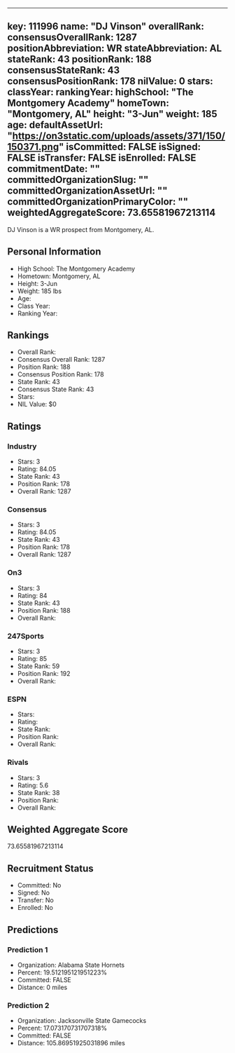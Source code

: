 ---
  key: 111996
  name: "DJ Vinson"
  overallRank: 
  consensusOverallRank: 1287
  positionAbbreviation: WR
  stateAbbreviation: AL
  stateRank: 43
  positionRank: 188
  consensusStateRank: 43
  consensusPositionRank: 178
  nilValue: 0
  stars: 
  classYear: 
  rankingYear: 
  highSchool: "The Montgomery Academy"
  homeTown: "Montgomery, AL"
  height: "3-Jun"
  weight: 185
  age: 
  defaultAssetUrl: "https://on3static.com/uploads/assets/371/150/150371.png"
  isCommitted: FALSE
  isSigned: FALSE
  isTransfer: FALSE
  isEnrolled: FALSE
  commitmentDate: ""
  committedOrganizationSlug: ""
  committedOrganizationAssetUrl: ""
  committedOrganizationPrimaryColor: ""
  weightedAggregateScore: 73.65581967213114
  ---
  
  DJ Vinson is a WR prospect from Montgomery, AL.
  
  ## Personal Information
  - High School: The Montgomery Academy
  - Hometown: Montgomery, AL
  - Height: 3-Jun
  - Weight: 185 lbs
  - Age: 
  - Class Year: 
  - Ranking Year: 
  
  ## Rankings
  - Overall Rank: 
  - Consensus Overall Rank: 1287
  - Position Rank: 188
  - Consensus Position Rank: 178
  - State Rank: 43
  - Consensus State Rank: 43
  - Stars: 
  - NIL Value: $0
  
  ## Ratings
  
  ### Industry
  - Stars: 3
  - Rating: 84.05
  - State Rank: 43
  - Position Rank: 178
  - Overall Rank: 1287
  
  ### Consensus
  - Stars: 3
  - Rating: 84.05
  - State Rank: 43
  - Position Rank: 178
  - Overall Rank: 1287
  
  ### On3
  - Stars: 3
  - Rating: 84
  - State Rank: 43
  - Position Rank: 188
  - Overall Rank: 
  
  ### 247Sports
  - Stars: 3
  - Rating: 85
  - State Rank: 59
  - Position Rank: 192
  - Overall Rank: 
  
  ### ESPN
  - Stars: 
  - Rating: 
  - State Rank: 
  - Position Rank: 
  - Overall Rank: 
  
  ### Rivals
  - Stars: 3
  - Rating: 5.6
  - State Rank: 38
  - Position Rank: 
  - Overall Rank: 
  
  ## Weighted Aggregate Score
  73.65581967213114
  
  ## Recruitment Status
  - Committed: No
  - Signed: No
  - Transfer: No
  - Enrolled: No
  
  
  
  ## Predictions
  
  ### Prediction 1
  - Organization: Alabama State Hornets
  - Percent: 19.512195121951223%
  - Committed: FALSE
  - Distance: 0 miles
  
  ### Prediction 2
  - Organization: Jacksonville State Gamecocks
  - Percent: 17.073170731707318%
  - Committed: FALSE
  - Distance: 105.86951925031896 miles
  